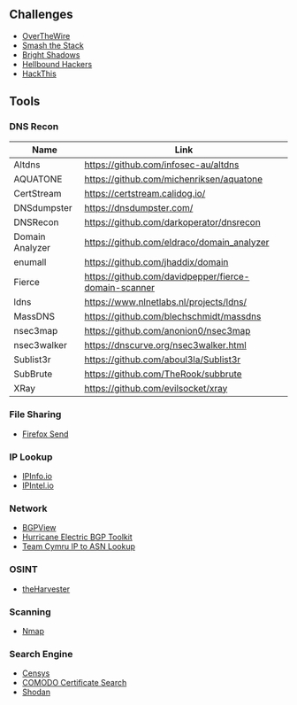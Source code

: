 ## Challenges
* [OverTheWire](https://overthewire.org/wargames/)
* [Smash the Stack](https://smashthestack.org/wargames.html)
* [Bright Shadows](http://bright-shadows.net)
* [Hellbound Hackers](https://www.hellboundhackers.org/)
* [HackThis](https://www.hackthis.co.uk/)

## Tools

### DNS Recon
Name            | Link                                                   |
----------------|--------------------------------------------------------|
Altdns          | https://github.com/infosec-au/altdns                   |
AQUATONE        | https://github.com/michenriksen/aquatone               |
CertStream      | https://certstream.calidog.io/                         |
DNSdumpster     | https://dnsdumpster.com/                               |
DNSRecon        | https://github.com/darkoperator/dnsrecon               |
Domain Analyzer | https://github.com/eldraco/domain_analyzer             |
enumall         | https://github.com/jhaddix/domain                      |
Fierce          | https://github.com/davidpepper/fierce-domain-scanner   |
ldns            | https://www.nlnetlabs.nl/projects/ldns/                |
MassDNS         | https://github.com/blechschmidt/massdns                |
nsec3map        | https://github.com/anonion0/nsec3map                   |
nsec3walker     | https://dnscurve.org/nsec3walker.html                  |
Sublist3r       | https://github.com/aboul3la/Sublist3r                  |
SubBrute        | https://github.com/TheRook/subbrute                    |
XRay            | https://github.com/evilsocket/xray                     |


### File Sharing
* [Firefox Send](https://send.firefox.com/)

### IP Lookup
* [IPInfo.io](https://ipinfo.io/)
* [IPIntel.io](https://ipintel.io/)

### Network
* [BGPView](https://bgpview.io/)
* [Hurricane Electric BGP Toolkit](https://bgp.he.net/)
* [Team Cymru IP to ASN Lookup](https://asn.cymru.com/cgi-bin/whois.cgi)

### OSINT
* [theHarvester](https://github.com/laramies/theHarvester)

### Scanning
* [Nmap](https://nmap.org/)

### Search Engine
* [Censys](https://censys.io/)
* [COMODO Certificate Search](https://crt.sh/)
* [Shodan](https://www.shodan.io/)

